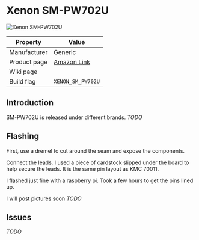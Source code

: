 # Xenon SM-PW702U

![Xenon SM-PW702U](images/devices/xenon-sm-pw-702u.jpg)

|Property|Value|
|---|---|
|Manufacturer|Generic|
|Product page|[Amazon Link](https://www.amazon.com/Jinvoo-Wireless-Schedule-Occupies-Compatiable/dp/B06XNJNXDS)|
|Wiki page||
|Build flag|`XENON_SM_PW702U`|

## Introduction

SM-PW702U is released under different brands.
*TODO*

## Flashing
First, use a dremel to cut around the seam and expose the components.

Connect the leads. I used a piece of cardstock slipped under the board to help secure the leads. It is the same pin layout as KMC 70011.

I flashed just fine with a raspberry pi. Took a few hours to get the pins lined up.

I will post pictures soon
*TODO*

## Issues

*TODO*